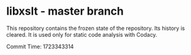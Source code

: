 # libxslt - master branch

This repository contains the frozen state of the repository.
Its history is cleared. It is used only for static code
analysis with Codacy.

Commit Time: 1723343314